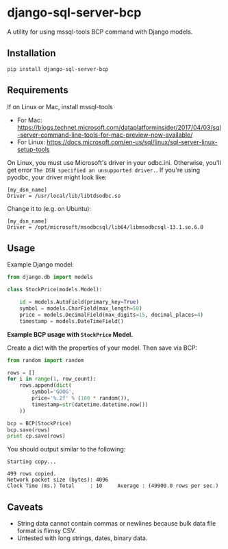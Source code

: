 # django-sql-server-bcp
A utility for using mssql-tools BCP command with Django models.

## Installation

`pip install django-sql-server-bcp`

## Requirements

If on Linux or Mac, install mssql-tools

- For Mac: https://blogs.technet.microsoft.com/dataplatforminsider/2017/04/03/sql-server-command-line-tools-for-mac-preview-now-available/
- For Linux: https://docs.microsoft.com/en-us/sql/linux/sql-server-linux-setup-tools


On Linux, you must use Microsoft's driver in your odbc.ini. Otherwise, you'll get error `The DSN specified an unsupported driver.`. 
If you're using pyodbc, your driver might look like:

```
[my_dsn_name]
Driver = /usr/local/lib/libtdsodbc.so

```

Change it to (e.g. on Ubuntu):

```
[my_dsn_name]
Driver = /opt/microsoft/msodbcsql/lib64/libmsodbcsql-13.1.so.6.0
```

## Usage

Example Django model:


```python
from django.db import models

class StockPrice(models.Model):

    id = models.AutoField(primary_key=True)
    symbol = models.CharField(max_length=50)
    price = models.DecimalField(max_digits=15, decimal_places=4)
    timestamp = models.DateTimeField()


```

**Example BCP usage with `StockPrice` Model.** 

Create a dict with the properties of your model. Then save via BCP:

```python
from random import random

rows = []
for i in range(1, row_count):
    rows.append(dict(
        symbol='GOOG',
        price='%.2f' % (100 * random()),
        timestamp=str(datetime.datetime.now())
    ))

bcp = BCP(StockPrice)
bcp.save(rows)
print cp.save(rows)


```

You should output similar to the following:

```
Starting copy...

499 rows copied.
Network packet size (bytes): 4096
Clock Time (ms.) Total     : 10     Average : (49900.0 rows per sec.)
```

## Caveats

- String data cannot contain commas or newlines because bulk data file format is flimsy CSV.
- Untested with long strings, dates, binary data.

